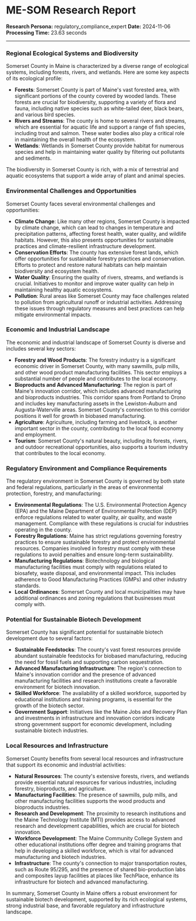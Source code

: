 # ME-SOM Research Report

**Research Persona:** regulatory_compliance_expert
**Date:** 2024-11-06
**Processing Time:** 23.63 seconds

---

### Regional Ecological Systems and Biodiversity

Somerset County in Maine is characterized by a diverse range of ecological systems, including forests, rivers, and wetlands. Here are some key aspects of its ecological profile:

- **Forests**: Somerset County is part of Maine's vast forested area, with significant portions of the county covered by wooded lands. These forests are crucial for biodiversity, supporting a variety of flora and fauna, including native species such as white-tailed deer, black bears, and various bird species.
- **Rivers and Streams**: The county is home to several rivers and streams, which are essential for aquatic life and support a range of fish species, including trout and salmon. These water bodies also play a critical role in maintaining the overall health of the ecosystem.
- **Wetlands**: Wetlands in Somerset County provide habitat for numerous species and help in maintaining water quality by filtering out pollutants and sediments.

The biodiversity in Somerset County is rich, with a mix of terrestrial and aquatic ecosystems that support a wide array of plant and animal species.

### Environmental Challenges and Opportunities

Somerset County faces several environmental challenges and opportunities:

- **Climate Change**: Like many other regions, Somerset County is impacted by climate change, which can lead to changes in temperature and precipitation patterns, affecting forest health, water quality, and wildlife habitats. However, this also presents opportunities for sustainable practices and climate-resilient infrastructure development.
- **Conservation Efforts**: The county has extensive forest lands, which offer opportunities for sustainable forestry practices and conservation. Efforts to protect and restore natural habitats can help maintain biodiversity and ecosystem health.
- **Water Quality**: Ensuring the quality of rivers, streams, and wetlands is crucial. Initiatives to monitor and improve water quality can help in maintaining healthy aquatic ecosystems.
- **Pollution**: Rural areas like Somerset County may face challenges related to pollution from agricultural runoff or industrial activities. Addressing these issues through regulatory measures and best practices can help mitigate environmental impacts.

### Economic and Industrial Landscape

The economic and industrial landscape of Somerset County is diverse and includes several key sectors:

- **Forestry and Wood Products**: The forestry industry is a significant economic driver in Somerset County, with many sawmills, pulp mills, and other wood product manufacturing facilities. This sector employs a substantial number of people and contributes to the local economy.
- **Bioproducts and Advanced Manufacturing**: The region is part of Maine's innovation corridor, which includes advanced manufacturing and bioproducts industries. This corridor spans from Portland to Orono and includes key manufacturing assets in the Lewiston-Auburn and Augusta-Waterville areas. Somerset County's connection to this corridor positions it well for growth in biobased manufacturing.
- **Agriculture**: Agriculture, including farming and livestock, is another important sector in the county, contributing to the local food economy and employment.
- **Tourism**: Somerset County's natural beauty, including its forests, rivers, and outdoor recreational opportunities, also supports a tourism industry that contributes to the local economy.

### Regulatory Environment and Compliance Requirements

The regulatory environment in Somerset County is governed by both state and federal regulations, particularly in the areas of environmental protection, forestry, and manufacturing:

- **Environmental Regulations**: The U.S. Environmental Protection Agency (EPA) and the Maine Department of Environmental Protection (DEP) enforce regulations related to water quality, air quality, and waste management. Compliance with these regulations is crucial for industries operating in the county.
- **Forestry Regulations**: Maine has strict regulations governing forestry practices to ensure sustainable forestry and protect environmental resources. Companies involved in forestry must comply with these regulations to avoid penalties and ensure long-term sustainability.
- **Manufacturing Regulations**: Biotechnology and biological manufacturing facilities must comply with regulations related to biosafety, waste disposal, and environmental impact. This includes adherence to Good Manufacturing Practices (GMPs) and other industry standards.
- **Local Ordinances**: Somerset County and local municipalities may have additional ordinances and zoning regulations that businesses must comply with.

### Potential for Sustainable Biotech Development

Somerset County has significant potential for sustainable biotech development due to several factors:

- **Sustainable Feedstocks**: The county's vast forest resources provide abundant sustainable feedstocks for biobased manufacturing, reducing the need for fossil fuels and supporting carbon sequestration.
- **Advanced Manufacturing Infrastructure**: The region's connection to Maine's innovation corridor and the presence of advanced manufacturing facilities and research institutions create a favorable environment for biotech innovation.
- **Skilled Workforce**: The availability of a skilled workforce, supported by educational institutions and training programs, is essential for the growth of the biotech sector.
- **Government Support**: Initiatives like the Maine Jobs and Recovery Plan and investments in infrastructure and innovation corridors indicate strong government support for economic development, including sustainable biotech industries.

### Local Resources and Infrastructure

Somerset County benefits from several local resources and infrastructure that support its economic and industrial activities:

- **Natural Resources**: The county's extensive forests, rivers, and wetlands provide essential natural resources for various industries, including forestry, bioproducts, and agriculture.
- **Manufacturing Facilities**: The presence of sawmills, pulp mills, and other manufacturing facilities supports the wood products and bioproducts industries.
- **Research and Development**: The proximity to research institutions and the Maine Technology Institute (MTI) provides access to advanced research and development capabilities, which are crucial for biotech innovation.
- **Workforce Development**: The Maine Community College System and other educational institutions offer degree and training programs that help in developing a skilled workforce, which is vital for advanced manufacturing and biotech industries.
- **Infrastructure**: The county's connection to major transportation routes, such as Route 95/295, and the presence of shared bio-production labs and composites layup facilities at places like TechPlace, enhance its infrastructure for biotech and advanced manufacturing.

In summary, Somerset County in Maine offers a robust environment for sustainable biotech development, supported by its rich ecological systems, strong industrial base, and favorable regulatory and infrastructure landscape.
